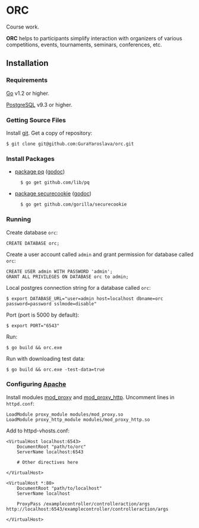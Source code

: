 ORC
===

Course work.

**ORC** helps to participants simplify interaction with
organizers of various competitions, events, tournaments, seminars,
conferences, etc.

Installation
------------

### Requirements

[Go][1] v1.2 or higher.

[PostgreSQL][2] v9.3 or higher.

### Getting Source Files

Install [git][3]. Get a copy of repository:

    $ git clone git@github.com:GuraYaroslava/orc.git

### Install Packages

- [package pq][4] ([godoc](http://godoc.org/github.com/lib/pq))

        $ go get github.com/lib/pq

- [package securecookie][5] ([godoc](http://godoc.org/github.com/gorilla/securecookie))

        $ go get github.com/gorilla/securecookie

### Running

Create database `orc`:

    CREATE DATABASE orc;

Create a user account called `admin` and grant permission for database called `orc`:

    CREATE USER admin WITH PASSWORD 'admin';
    GRANT ALL PRIVILEGES ON DATABASE orc to admin;

Local postgres connection string for a database called `orc`:

    $ export DATABASE_URL="user=admin host=localhost dbname=orc password=password sslmode=disable"

Port (port is 5000 by default):

    $ export PORT="6543"

Run:

    $ go build && orc.exe

Run with downloading test data:

    $ go build && orc.exe -test-data=true

### Configuring [Apache][6]

Install modules [mod_proxy][7] and [mod_proxy_http][8]. Uncomment lines in `httpd.conf`:

    LoadModule proxy_module modules/mod_proxy.so
    LoadModule proxy_http_module modules/mod_proxy_http.so

Add to httpd-vhosts.conf:

    <VirtualHost localhost:6543>
        DocumentRoot "path/to/orc"
        ServerName localhost:6543

        # Other directives here

    </VirtualHost>

    <VirtualHost *:80>
        DocumentRoot "path/to/localhost"
        ServerName localhost

        ProxyPass /examplecontroller/controlleraction/args http://localhost:6543/examplecontroller/controlleraction/args

    </VirtualHost>

[1]: https://golang.org
[2]: http://www.postgresql.org
[3]: http://git-scm.com
[4]: https://github.com/lib/pq
[5]: http://www.gorillatoolkit.org/pkg/securecookie
[6]: http://httpd.apache.org
[7]: http://httpd.apache.org/docs/2.2/mod/mod_proxy.html
[8]: http://httpd.apache.org/docs/2.2/mod/mod_proxy_http.html
